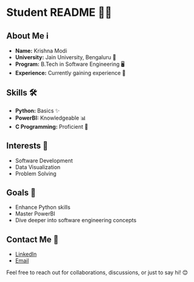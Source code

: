 # Student README 👨‍🎓

## About Me ℹ️
- **Name:** Krishna Modi
- **University:** Jain University, Bengaluru 🏫
- **Program:** B.Tech in Software Engineering 🖥️
- **Experience:** Currently gaining experience 🌱

## Skills 🛠️
- **Python:** Basics ✨
- **PowerBI:** Knowledgeable 📊
- **C Programming:** Proficient 🐍

## Interests 🌟
- Software Development
- Data Visualization
- Problem Solving

## Goals 🎯
- Enhance Python skills
- Master PowerBI
- Dive deeper into software engineering concepts

## Contact Me 📧
- [LinkedIn]()
- [Email](krishnamodi719@gmail.com)

Feel free to reach out for collaborations, discussions, or just to say hi! 😊
